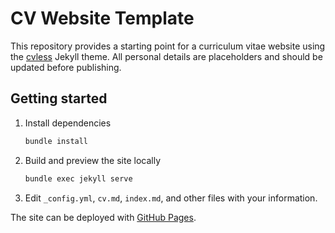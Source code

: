 # CV Website Template

This repository provides a starting point for a curriculum vitae website using the [cvless](https://github.com/piazzai/cvless) Jekyll theme. All personal details are placeholders and should be updated before publishing.

## Getting started

1. Install dependencies
   ```bash
   bundle install
   ```
2. Build and preview the site locally
   ```bash
   bundle exec jekyll serve
   ```
3. Edit `_config.yml`, `cv.md`, `index.md`, and other files with your information.

The site can be deployed with [GitHub Pages](https://pages.github.com/).
